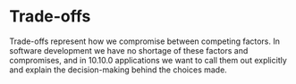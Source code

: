 # Trade-offs

Trade-offs represent how we compromise between competing
factors. In software development we have no shortage of these factors and compromises, and in 10.10.0 applications
we want to call them out explicitly and explain the decision-making behind the choices made.
